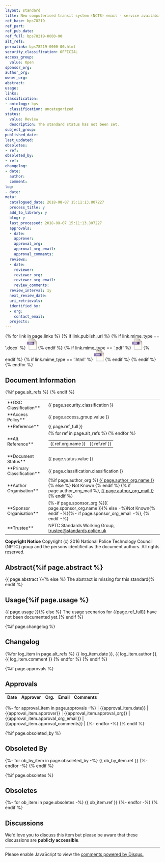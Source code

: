 ```yaml
---
layout: standard
title: New computerised transit system (NCTS) email - service availability and issues
ref_base: bps78219
ref_part:
ref_pub_date:
ref_full: bps78219-0000-00
alt_refs:
permalink: bps78219-0000-00.html
security_classification: OFFICIAL
access_group:
  value: Open
sponsor_org:
author_org:
owner_org:
abstract:
usage:
links:
classification:
- ontology: bps
  classification: uncategorized
status:
  value: Review
  description: The standard status has not been set.
subject_group:
published_date:
last_updated:
obsoletes:
- ref:
obsoleted_by:
- ref:
changelog:
- date:
  author:
  comment:
log:
- date:
meta:
  catalogued_date: 2018-08-07 15:11:13.807227
  process_title: y
  add_to_library: y
  blog: y
  last_processed: 2018-08-07 15:11:13.807227
  approvals:
  - date:
    approver:
    approval_org:
    approval_org_email:
    approval_comments:
  reviews:
  - date:
    reviewer:
    reviewer_org:
    reviewer_org_email:
    review_comments:
  review_interval: 1y
  next_review_date:
  uri_retrievals:
  identified_by:
  - org:
    contact_email:
  projects:
---
```

{% for link in page.links %}
{% if link.publish_url %}
{% if link.mime_type == '.docx' %}
<a target="_blank" href="{{ site.url }}{{ link.publish_url }}"><img src="../images/docx@0.5x.png" alt="{{ page.ref_full }} link" title="{{ page.title }}" style="max-height:35px;"></a>
{% endif %}
{% if link.mime_type == '.pdf' %}
<a target="_blank" href="{{ site.url }}{{ link.publish_url }}"><img src="../images/pdf@0.5x.png" alt="{{ page.ref_full }} link" title="{{ page.title }}" style="max-height:35px;"></a>
{% endif %}
{% if link.mime_type == '.html' %}
<a target="_blank" href="{{ site.url }}{{ link.publish_url }}"><img src="../images/html@0.5x.png" alt="{{ page.ref_full }} link" title="{{ page.title }}" style="max-height:35px;"></a>
{% endif %}
{% endif %}
{% endfor %}

## Document Information

<table>
<tr><td> **GSC Classification**     </td><td> {{ page.security_classification }} </td></tr>
<tr><td> **Access Policy**          </td><td> {{ page.access_group.value }} </td></tr>
<tr><td> **Reference**              </td><td> {{ page.ref_full }} </td></tr>
{%if page.alt_refs %}
<tr><td> **Alt. Reference**         </td><td>
    <table>
    {% for ref in page.alt_refs %}
        <tr><td> {{ ref.org.name }} </td><td> {{ ref.ref }} </td></tr>
    {% endfor %}
    </table>
</td></tr>
{% endif %}
<tr><td> **Document Status**      </td><td> {{ page.status.value }} </td></tr>
<tr><td> **Primary Classification** </td><td> {{ page.classification.classification }} </td></tr>
<tr><td> **Author Organisation**    </td><td>
{%if page.author_org %} <a href="organisations.html#{{ page.author_org.name | slugify}}">{{ page.author_org.name }}</a>{% else %} Not Known {% endif %}
{% if page.author_org_mail %}, <a href="mailto:{{ page.author_org_mail }}?subject={{ page.ref_full }} {{ page.title }}">{{ page.author_org_mail }}</a>{% endif %} </td></tr>
<tr><td> **Sponsor Organisation**   </td><td> {%-if page.sponsor_org %}{{ page.sponsor_org.name }}{% else -%}Not Known{% endif -%}{%- if page.sponsor_org_email -%}, <a href="mailto:{{ page.sponsor_org_email }}?subject={{ page.ref_full }} {{ page.title }}"></a>{% endif -%} </td></tr>
<tr><td> **Trustee**                </td><td> NPTC Standards Working Group, <a href="mailto:trustee@standards.police.uk?subject={{ page.ref_full }} {{ page.title }}">trustee@standards.police.uk</a> </td></tr>
</table>

**Copyright Notice**
Copyright (c) 2016 National Police Technology Council (NPTC) group and the persons identified as the document authors. All rights reserved.

## Abstract{%if page.abstract %}
{{ page.abstract }}{% else %}
The abstract is missing for this standard{% endif %}
        
## Usage{%if page.usage %}
{{ page.usage }}{% else %}
The usage scenarios for {{page.ref_full}} have not been documented yet.{% endif %}

{%if page.changelog %}
## Changelog
{%for log_item in page.alt_refs %}
{{ log_item.date }}, {{ log_item.author }}, {{ log_item.comment }}
{% endfor %}
{% endif %}

{%if page.approvals %}
## Approvals

| Date | Approver | Org. | Email | Comments |
| :--- | -------- | ---- | ----- | -------: |
{%- for approval_item in page.approvals -%}
| {{approval_item.date}} | {{approval_item.approver}} | {{approval_item.approval_org}} | {{approval_item.approval_org_email}} | {{approval_item.approval_comments}} |
{%- endfor -%}
{% endif %}

{%if page.obsoleted_by %}
## Obsoleted By

{%- for ob_by_item in page.obsoleted_by -%}
{{ ob_by_item.ref }}
{%- endfor -%}
{% endif %}

{%if page.obsoletes %}
## Obsoletes

{%- for ob_item in page.obsoletes -%}
{{ ob_item.ref }}
{%- endfor -%}
{% endif %}

## Discussions

We'd love you to discuss this item but please be aware that these discussions are **publicly accessible**.
<hr>
<div id="disqus_thread"></div>

<script>

/**
*  RECOMMENDED CONFIGURATION VARIABLES: EDIT AND UNCOMMENT THE SECTION BELOW TO INSERT DYNAMIC VALUES FROM YOUR PLATFORM OR CMS.
*  LEARN WHY DEFINING THESE VARIABLES IS IMPORTANT: https://disqus.com/admin/universalcode/#configuration-variables*/
/*
var disqus_config = function () {
this.page.url = PAGE_URL;  // Replace PAGE_URL with your page's canonical URL variable
this.page.identifier = PAGE_IDENTIFIER; // Replace PAGE_IDENTIFIER with your page's unique identifier variable
};
*/
(function() { // DON'T EDIT BELOW THIS LINE
var d = document, s = d.createElement('script');
s.src = 'https://nptcstandards.disqus.com/embed.js';
s.setAttribute('data-timestamp', +new Date());
(d.head || d.body).appendChild(s);
})();
</script>
<noscript>Please enable JavaScript to view the <a href="https://disqus.com/?ref_noscript">comments powered by Disqus.</a></noscript>


